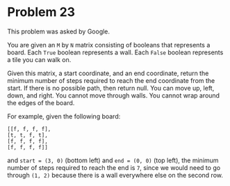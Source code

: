 # Problem 23

 This problem was asked by Google.

You are given an ```M``` by ```N``` matrix consisting of booleans that represents a board. Each ```True``` boolean represents a wall. Each ```False``` boolean represents a tile you can walk on.

Given this matrix, a start coordinate, and an end coordinate, return the minimum number of steps required to reach the end coordinate from the start. If there is no possible path, then return null. You can move up, left, down, and right. You cannot move through walls. You cannot wrap around the edges of the board.

For example, given the following board:
```
[[f, f, f, f],
[t, t, f, t],
[f, f, f, f],
[f, f, f, f]]
```
and ```start = (3, 0)``` (bottom left) and ```end = (0, 0)``` (top left), the minimum number of steps required to reach the end is ```7```, since we would need to go through ```(1, 2)``` because there is a wall everywhere else on the second row.